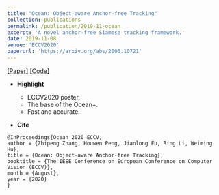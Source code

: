 ```yaml
---
title: "Ocean: Object-aware Anchor-free Tracking"
collection: publications
permalink: /publication/2019-11-ocean
excerpt: 'A novel anchor-free Siamese tracking framework.'
date: 2019-11-08
venue: 'ECCV2020'
paperurl: 'https://arxiv.org/abs/2006.10721'
---
```


[[Paper]](https://arxiv.org/abs/2006.10721) [[Code]](https://github.com/researchmm/TracKit)

- **Highlight**
	- ECCV2020 poster.
    - The base of the Ocean+.
    - Fast and accurate.

- **Cite**
```
@InProceedings{Ocean_2020_ECCV,
author = {Zhipeng Zhang, Houwen Peng, Jianlong Fu, Bing Li, Weiming Hu},
title = {Ocean: Object-aware Anchor-free Tracking},
booktitle = {The IEEE Conference on European Conference on Computer Vision (ECCV)},
month = {August},
year = {2020}
}
```

